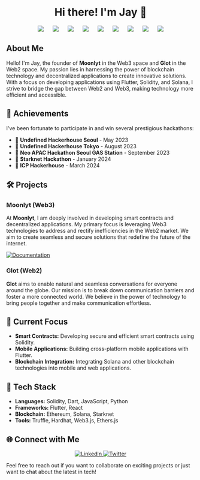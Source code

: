 <h1 align="center">Hi there! I'm Jay 👋</h1>
<p align="center">
    <img src="https://img.shields.io/badge/seoul-000000?style=flat&logo=42&logoColor=white" style="margin: 0 10px;"/>
    <img src="https://img.shields.io/badge/Python-3766AB?style=flat-square&logo=Python&logoColor=white" style="margin: 0 10px;"/>
    <img src="https://img.shields.io/badge/C++-00599C?style=flat&logo=C%2B%2B&logoColor=white" style="margin: 0 10px;"/>
    <img src="https://img.shields.io/badge/C-A8B9CC?style=flat&logo=C&logoColor=white" style="margin: 0 10px;"/>
    <img src="https://img.shields.io/badge/Docker-2496ED?style=flat&logo=Docker&logoColor=white" style="margin: 0 10px;"/>
    <img src="https://img.shields.io/badge/Flutter-02569B?style=flat&logo=Flutter&logoColor=white" style="margin: 0 10px;"/>
    <img src="https://img.shields.io/badge/Solidity-363636?style=flat&logo=Solidity&logoColor=white" style="margin: 0 10px;"/>
    <img src="https://img.shields.io/badge/Solana-9945FF?style=flat&logo=Solana&logoColor=white" style="margin: 0 10px;"/>
    <img src="https://img.shields.io/badge/Xrp-25A768?style=flat&logo=Xrp&logoColor=white" style="margin: 0 10px;"/>
</p>

## About Me

Hello! I'm Jay, the founder of **Moonlyt** in the Web3 space and **Glot** in the Web2 space. My passion lies in harnessing the power of blockchain technology and decentralized applications to create innovative solutions. With a focus on developing applications using Flutter, Solidity, and Solana, I strive to bridge the gap between Web2 and Web3, making technology more efficient and accessible.

## 🚀 Achievements

I've been fortunate to participate in and win several prestigious hackathons:

- 🥇 **Undefined Hackerhouse Seoul** - May 2023
- 🥇 **Undefined Hackerhouse Tokyo** - August 2023
- 🥇 **Neo APAC Hackathon Seoul GAS Station** - September 2023
- 🥇 **Starknet Hackathon** - January 2024
- 🥇 **ICP Hackerhouse** - March 2024

## 🛠️ Projects

### Moonlyt (Web3)
At **Moonlyt**, I am deeply involved in developing smart contracts and decentralized applications. My primary focus is leveraging Web3 technologies to address and rectify inefficiencies in the Web2 market. We aim to create seamless and secure solutions that redefine the future of the internet.

[![Documentation](https://img.shields.io/badge/docs-Moonlyt-blue?style=for-the-badge)](https://docs.moonlyt.net/)

### Glot (Web2)
**Glot** aims to enable natural and seamless conversations for everyone around the globe. Our mission is to break down communication barriers and foster a more connected world. We believe in the power of technology to bring people together and make communication effortless.

## 💼 Current Focus

- **Smart Contracts:** Developing secure and efficient smart contracts using Solidity.
- **Mobile Applications:** Building cross-platform mobile applications with Flutter.
- **Blockchain Integration:** Integrating Solana and other blockchain technologies into mobile and web applications.

## 🧰 Tech Stack

- **Languages:** Solidity, Dart, JavaScript, Python
- **Frameworks:** Flutter, React
- **Blockchain:** Ethereum, Solana, Starknet
- **Tools:** Truffle, Hardhat, Web3.js, Ethers.js


## 🌐 Connect with Me

<p align="center">
    <a href="https://www.linkedin.com/in/jay-in-seoul/">
        <img src="https://img.shields.io/badge/LinkedIn-0A66C2?style=for-the-badge&logo=LinkedIn&logoColor=white" alt="LinkedIn">
    </a>
    <a href="https://twitter.com/moonlyt_jay/">
        <img src="https://img.shields.io/badge/Twitter-1DA1F2?style=for-the-badge&logo=Twitter&logoColor=white" alt="Twitter">
    </a>
</p>

Feel free to reach out if you want to collaborate on exciting projects or just want to chat about the latest in tech!
